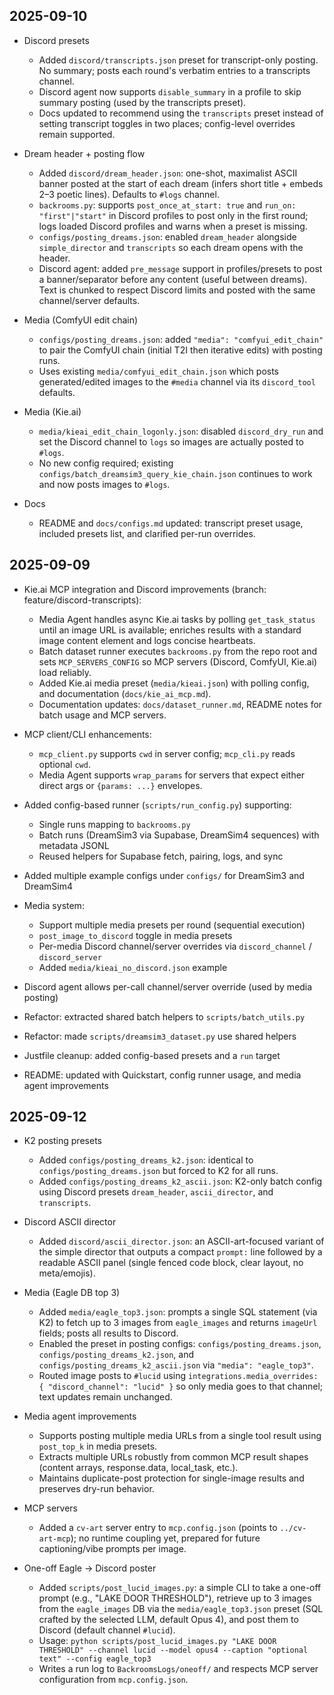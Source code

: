 ## 2025-09-10

- Discord presets
  - Added `discord/transcripts.json` preset for transcript-only posting. No summary; posts each round's verbatim entries to a transcripts channel.
  - Discord agent now supports `disable_summary` in a profile to skip summary posting (used by the transcripts preset).
  - Docs updated to recommend using the `transcripts` preset instead of setting transcript toggles in two places; config-level overrides remain supported.

- Dream header + posting flow
  - Added `discord/dream_header.json`: one-shot, maximalist ASCII banner posted at the start of each dream (infers short title + embeds 2–3 poetic lines). Defaults to `#logs` channel.
  - `backrooms.py`: supports `post_once_at_start: true` and `run_on: "first"|"start"` in Discord profiles to post only in the first round; logs loaded Discord profiles and warns when a preset is missing.
  - `configs/posting_dreams.json`: enabled `dream_header` alongside `simple_director` and `transcripts` so each dream opens with the header.
  - Discord agent: added `pre_message` support in profiles/presets to post a banner/separator before any content (useful between dreams). Text is chunked to respect Discord limits and posted with the same channel/server defaults.

- Media (ComfyUI edit chain)
  - `configs/posting_dreams.json`: added `"media": "comfyui_edit_chain"` to pair the ComfyUI chain (initial T2I then iterative edits) with posting runs.
  - Uses existing `media/comfyui_edit_chain.json` which posts generated/edited images to the `#media` channel via its `discord_tool` defaults.

- Media (Kie.ai)
  - `media/kieai_edit_chain_logonly.json`: disabled `discord_dry_run` and set the Discord channel to `logs` so images are actually posted to `#logs`.
  - No new config required; existing `configs/batch_dreamsim3_query_kie_chain.json` continues to work and now posts images to `#logs`.

- Docs
  - README and `docs/configs.md` updated: transcript preset usage, included presets list, and clarified per-run overrides.

## 2025-09-09

- Kie.ai MCP integration and Discord improvements (branch: feature/discord-transcripts):
  - Media Agent handles async Kie.ai tasks by polling `get_task_status` until an image URL is available; enriches results with a standard image content element and logs concise heartbeats.
  - Batch dataset runner executes `backrooms.py` from the repo root and sets `MCP_SERVERS_CONFIG` so MCP servers (Discord, ComfyUI, Kie.ai) load reliably.
  - Added Kie.ai media preset (`media/kieai.json`) with polling config, and documentation (`docs/kie_ai_mcp.md`).
  - Documentation updates: `docs/dataset_runner.md`, README notes for batch usage and MCP servers.
- MCP client/CLI enhancements:
  - `mcp_client.py` supports `cwd` in server config; `mcp_cli.py` reads optional `cwd`.
  - Media Agent supports `wrap_params` for servers that expect either direct args or `{params: ...}` envelopes.

- Added config-based runner (`scripts/run_config.py`) supporting:
  - Single runs mapping to `backrooms.py`
  - Batch runs (DreamSim3 via Supabase, DreamSim4 sequences) with metadata JSONL
  - Reused helpers for Supabase fetch, pairing, logs, and sync
- Added multiple example configs under `configs/` for DreamSim3 and DreamSim4
- Media system:
  - Support multiple media presets per round (sequential execution)
  - `post_image_to_discord` toggle in media presets
  - Per-media Discord channel/server overrides via `discord_channel` / `discord_server`
  - Added `media/kieai_no_discord.json` example
- Discord agent allows per-call channel/server override (used by media posting)
- Refactor: extracted shared batch helpers to `scripts/batch_utils.py`
- Refactor: made `scripts/dreamsim3_dataset.py` use shared helpers
- Justfile cleanup: added config-based presets and a `run` target
- README: updated with Quickstart, config runner usage, and media agent improvements
## 2025-09-12

- K2 posting presets
  - Added `configs/posting_dreams_k2.json`: identical to `configs/posting_dreams.json` but forced to K2 for all runs.
  - Added `configs/posting_dreams_k2_ascii.json`: K2-only batch config using Discord presets `dream_header`, `ascii_director`, and `transcripts`.

- Discord ASCII director
  - Added `discord/ascii_director.json`: an ASCII-art-focused variant of the simple director that outputs a compact `prompt:` line followed by a readable ASCII panel (single fenced code block, clear layout, no meta/emojis).

- Media (Eagle DB top 3)
  - Added `media/eagle_top3.json`: prompts a single SQL statement (via K2) to fetch up to 3 images from `eagle_images` and returns `imageUrl` fields; posts all results to Discord.
  - Enabled the preset in posting configs: `configs/posting_dreams.json`, `configs/posting_dreams_k2.json`, and `configs/posting_dreams_k2_ascii.json` via `"media": "eagle_top3"`.
  - Routed image posts to `#lucid` using `integrations.media_overrides: { "discord_channel": "lucid" }` so only media goes to that channel; text updates remain unchanged.

- Media agent improvements
  - Supports posting multiple media URLs from a single tool result using `post_top_k` in media presets.
  - Extracts multiple URLs robustly from common MCP result shapes (content arrays, response.data, local_task, etc.).
  - Maintains duplicate-post protection for single-image results and preserves dry-run behavior.

- MCP servers
  - Added a `cv-art` server entry to `mcp.config.json` (points to `../cv-art-mcp`); no runtime coupling yet, prepared for future captioning/vibe prompts per image.

- One-off Eagle → Discord poster
  - Added `scripts/post_lucid_images.py`: a simple CLI to take a one-off prompt (e.g., "LAKE DOOR THRESHOLD"), retrieve up to 3 images from the `eagle_images` DB via the `media/eagle_top3.json` preset (SQL crafted by the selected LLM, default Opus 4), and post them to Discord (default channel `#lucid`).
  - Usage: `python scripts/post_lucid_images.py "LAKE DOOR THRESHOLD" --channel lucid --model opus4 --caption "optional text" --config eagle_top3`
  - Writes a run log to `BackroomsLogs/oneoff/` and respects MCP server configuration from `mcp.config.json`.
